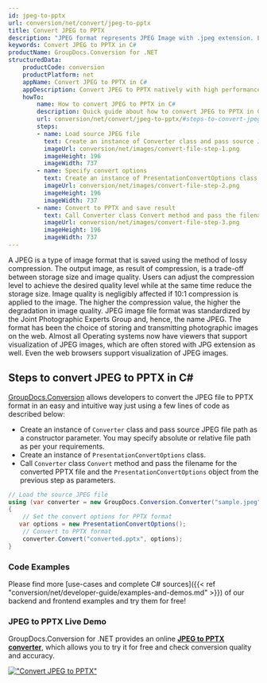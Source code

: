 ```yaml
---
id: jpeg-to-pptx
url: conversion/net/convert/jpeg-to-pptx
title: Convert JPEG to PPTX
description: "JPEG format represents JPEG Image with .jpeg extension. Learn how to convert JPEG to PPTX file programmatically in C# language using GroupDocs.Conversion for .NET library."
keywords: Convert JPEG to PPTX in C#
productName: GroupDocs.Conversion for .NET
structuredData:
    productCode: conversion
    productPlatform: net
    appName: Convert JPEG to PPTX in C#
    appDescription: Convert JPEG to PPTX natively with high performance using C# language and server side GroupDocs.Conversion for .NET APIs, without the use of any software like Microsoft or Open Office.
    howTo:
        name: How to convert JPEG to PPTX in C# 
        description: Quick guide about how to convert JPEG to PPTX in C# with high performance and accuracy.
        url: conversion/net/convert/jpeg-to-pptx/#steps-to-convert-jpeg-to-pptx-in-c
        steps:
        - name: Load source JPEG file 
          text: Create an instance of Converter class and pass source JPEG file path as a constructor parameter. You may specify absolute or relative file path as per your requirements. 
          imageUrl: conversion/net/images/convert-file-step-1.png
          imageHeight: 196
          imageWidth: 737
        - name: Specify convert options 
          text: Create an instance of PresentationConvertOptions class.
          imageUrl: conversion/net/images/convert-file-step-2.png
          imageHeight: 196
          imageWidth: 737
        - name: Convert to PPTX and save result 
          text: Call Converter class Convert method and pass the filename for the converted HTML file and the PresentationConvertOptions object from the previous step as parameters.
          imageUrl: conversion/net/images/convert-file-step-3.png
          imageHeight: 196
          imageWidth: 737
---
```


A JPEG is a type of image format that is saved using the method of lossy compression. The output image, as result of compression, is a trade-off between storage size and image quality. Users can adjust the compression level to achieve the desired quality level while at the same time reduce the storage size. Image quality is negligibly affected if 10:1 compression is applied to the image.  The higher the compression value, the higher the degradation in image quality. JPEG image file format was standardized by the Joint Photographic Experts Group and, hence, the name JPEG. The format has been the choice of storing and transmitting photographic images on the web. Almost all Operating systems now have viewers that support visualization of JPEG images, which are often stored with JPG extension as well. Even the web browsers support visualization of JPEG images.

## Steps to convert JPEG to PPTX in C#

[GroupDocs.Conversion](https://products.groupdocs.com/conversion/net) allows developers to convert the JPEG file to PPTX format in an easy and intuitive way just using a few lines of code as described below:

* Create an instance of `Converter` class and pass source JPEG file path as a constructor parameter. You may specify absolute or relative file path as per your requirements. 
* Create an instance of `PresentationConvertOptions` class.
* Call `Converter` class `Convert` method and pass the filename for the converted PPTX file and the `PresentationConvertOptions` object from the previous step as parameters.

```csharp
// Load the source JPEG file
using (var converter = new GroupDocs.Conversion.Converter("sample.jpeg"))
{
    // Set the convert options for PPTX format
   var options = new PresentationConvertOptions();
    // Convert to PPTX format
    converter.Convert("converted.pptx", options);
}
```

### Code Examples

Please find more [use-cases and complete C# sources]({{< ref "conversion/net/developer-guide/examples-and-demos.md" >}}) of our backend and frontend examples and try them for free!

### JPEG to PPTX Live Demo

GroupDocs.Conversion for .NET provides an online [**JPEG to PPTX converter**](https://products.groupdocs.app/conversion/jpeg-to-pptx), which allows you to try it for free and check conversion quality and accuracy.

[!["Convert JPEG to PPTX"](conversion/net/images/convert-to-pptx/convert-jpeg-to-pptx.png)](https://products.groupdocs.app/conversion/jpeg-to-pptx)